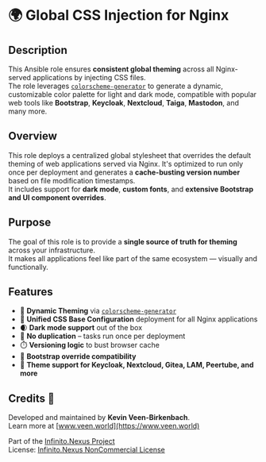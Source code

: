 # 🌍 Global CSS Injection for Nginx

## Description

This Ansible role ensures **consistent global theming** across all Nginx-served applications by injecting CSS files.  
The role leverages [`colorscheme-generator`](https://github.com/kevinveenbirkenbach/colorscheme-generator/) to generate a dynamic, customizable color palette for light and dark mode, compatible with popular web tools like **Bootstrap**, **Keycloak**, **Nextcloud**, **Taiga**, **Mastodon**, and many more.

## Overview

This role deploys a centralized global stylesheet that overrides the default theming of web applications served via Nginx. It's optimized to run only once per deployment and generates a **cache-busting version number** based on file modification timestamps.  
It includes support for **dark mode**, **custom fonts**, and **extensive Bootstrap and UI component overrides**.

## Purpose

The goal of this role is to provide a **single source of truth for theming** across your infrastructure.  
It makes all applications feel like part of the same ecosystem — visually and functionally.

## Features

- 🎨 **Dynamic Theming** via [`colorscheme-generator`](https://github.com/kevinveenbirkenbach/colorscheme-generator/)
- 📁 **Unified CSS Base Configuration** deployment for all Nginx applications
- 🌒 **Dark mode support** out of the box
- 🚫 **No duplication** – tasks run once per deployment
- ⏱️ **Versioning logic** to bust browser cache
- 🎯 **Bootstrap override compatibility**
- 🧩 **Theme support for Keycloak, Nextcloud, Gitea, LAM, Peertube, and more**

## Credits 📝

Developed and maintained by **Kevin Veen-Birkenbach**.  
Learn more at [www.veen.world](https://www.veen.world)

Part of the [Infinito.Nexus Project](https://s.infinito.nexus/code)  
License: [Infinito.Nexus NonCommercial License](https://s.infinito.nexus/license)
